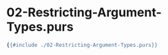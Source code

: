 # 02-Restricting-Argument-Types.purs

```haskell
{{#include ./02-Restricting-Argument-Types.purs}}
```